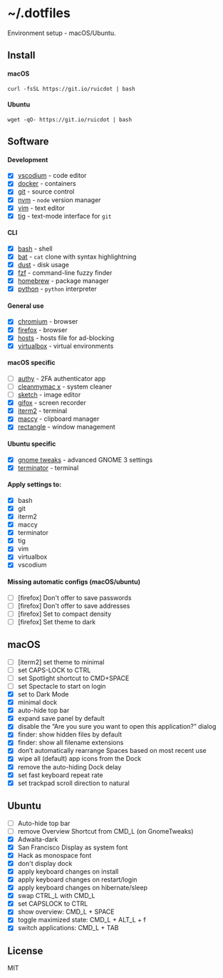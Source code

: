 # ~/.dotfiles

Environment setup - macOS/Ubuntu.

## Install

#### macOS

```
curl -fsSL https://git.io/ruicdot | bash
```

#### Ubuntu

```
wget -qO- https://git.io/ruicdot | bash
```

## Software

#### Development

- [x] [vscodium](https://github.com/VSCodium/vscodium) - code editor
- [x] [docker](https://www.docker.com/) - containers
- [x] [git](https://git-scm.com/) - source control
- [x] [nvm](https://github.com/nvm-sh/nvm) - `node` version manager
- [x] [vim](https://www.vim.org/) - text editor
- [x] [tig](https://github.com/jonas/tig) - text-mode interface for `git`

#### CLI

- [x] [bash](https://www.gnu.org/software/bash/) - shell
- [x] [bat](https://github.com/sharkdp/bat) - `cat` clone with syntax highlightning
- [x] [dust](https://github.com/bootandy/dust) - disk usage
- [x] [fzf](https://github.com/junegunn/fzf) - command-line fuzzy finder
- [x] [homebrew](https://brew.sh/) - package manager
- [x] [python](https://www.python.org/) - `python` interpreter

#### General use

- [x] [chromium](https://www.chromium.org/) - browser
- [x] [firefox](https://www.mozilla.org/en-GB/firefox/new/) - browser
- [x] [hosts](https://github.com/StevenBlack/hosts) - hosts file for ad-blocking
- [x] [virtualbox](https://www.virtualbox.org/wiki/Downloads) - virtual environments

#### macOS specific

- [ ] [authy](https://authy.com/) - 2FA authenticator app
- [ ] [cleanmymac x](https://macpaw.com/cleanmymac) - system cleaner
- [ ] [sketch](https://www.sketch.com/) - image editor
- [x] [gifox](https://gifox.io/) - screen recorder
- [x] [iterm2](https://www.iterm2.com/) - terminal
- [x] [maccy](https://maccy.app/) - clipboard manager
- [x] [rectangle](https://github.com/rxhanson/Rectangle) - window management

#### Ubuntu specific

- [x] [gnome tweaks](https://wiki.gnome.org/Apps/Tweaks) - advanced GNOME 3 settings
- [x] [terminator](https://terminator-gtk3.readthedocs.io/en/latest/) - terminal

#### Apply settings to:

- [x] bash
- [x] git
- [x] iterm2
- [x] maccy
- [x] terminator
- [x] tig
- [x] vim
- [x] virtualbox
- [x] vscodium

#### Missing automatic configs (macOS/ubuntu)

- [ ] [firefox] Don't offer to save passwords
- [ ] [firefox] Don't offer to save addresses
- [ ] [firefox] Set to compact density
- [ ] [firefox] Set theme to dark

## macOS

- [ ] [iterm2] set theme to minimal
- [ ] set CAPS-LOCK to CTRL
- [ ] set Spotlight shortcut to CMD+SPACE
- [ ] set Spectacle to start on login
- [x] set to Dark Mode
- [x] minimal dock
- [x] auto-hide top bar
- [x] expand save panel by default
- [x] disable the “Are you sure you want to open this application?” dialog
- [x] finder: show hidden files by default
- [x] finder: show all filename extensions
- [x] don’t automatically rearrange Spaces based on most recent use
- [x] wipe all (default) app icons from the Dock
- [x] remove the auto-hiding Dock delay
- [x] set fast keyboard repeat rate
- [x] set trackpad scroll direction to natural

## Ubuntu

- [ ] Auto-hide top bar
- [ ] remove Overview Shortcut from CMD_L (on GnomeTweaks)
- [x] Adwaita-dark
- [x] San Francisco Display as system font
- [x] Hack as monospace font
- [x] don't display dock
- [x] apply keyboard changes on install
- [x] apply keyboard changes on restart/login
- [x] apply keyboard changes on hibernate/sleep
- [x] swap CTRL_L with CMD_L
- [x] set CAPSLOCK to CTRL
- [x] show overview: CMD_L + SPACE
- [x] toggle maximized state: CMD_L + ALT_L + f
- [x] switch applications: CMD_L + TAB

## License

MIT
